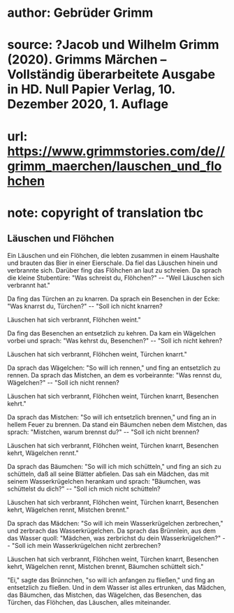 # author: Gebrüder Grimm
# source: ?Jacob und Wilhelm Grimm (2020). Grimms Märchen – Vollständig überarbeitete Ausgabe in HD. Null Papier Verlag, 10. Dezember 2020, 1. Auflage
# url: https://www.grimmstories.com/de//grimm_maerchen/lauschen_und_flohchen
# note: copyright of translation tbc

## Läuschen und Flöhchen 

Ein Läuschen und ein Flöhchen, die lebten zusammen in einem Haushalte
und brauten das Bier in einer Eierschale. Da fiel das Läuschen hinein
und verbrannte sich. Darüber fing das Flöhchen an laut zu schreien. Da
sprach die kleine Stubentüre: "Was schreist du, Flöhchen?" -- "Weil
Läuschen sich verbrannt hat."

Da fing das Türchen an zu knarren. Da sprach ein Besenchen in der Ecke:
"Was knarrst du, Türchen?" -- "Soll ich nicht knarren?

Läuschen hat sich verbrannt,
Flöhchen weint."

Da fing das Besenchen an entsetzlich zu kehren. Da kam ein Wägelchen
vorbei und sprach: "Was kehrst du, Besenchen?" -- "Soll ich nicht
kehren?

Läuschen hat sich verbrannt,
Flöhchen weint,
Türchen knarrt."

Da sprach das Wägelchen: "So will ich rennen," und fing an entsetzlich
zu rennen. Da sprach das Mistchen, an dem es vorbeirannte: "Was rennst
du, Wägelchen?" -- "Soll ich nicht rennen?

Läuschen hat sich verbrannt,
Flöhchen weint,
Türchen knarrt,
Besenchen kehrt."

Da sprach das Mistchen: "So will ich entsetzlich brennen," und fing an
in hellem Feuer zu brennen. Da stand ein Bäumchen neben dem Mistchen,
das sprach: "Mistchen, warum brennst du?" -- "Soll ich nicht brennen?

Läuschen hat sich verbrannt,
Flöhchen weint,
Türchen knarrt,
Besenchen kehrt,
Wägelchen rennt."

Da sprach das Bäumchen: "So will ich mich schütteln," und fing an sich
zu schütteln, daß all seine Blätter abfielen. Das sah ein Mädchen, das
mit seinem Wasserkrügelchen herankam und sprach: "Bäumchen, was
schüttelst du dich?" -- "Soll ich mich nicht schütteln?

Läuschen hat sich verbrannt,
Flöhchen weint,
Türchen knarrt,
Besenchen kehrt,
Wägelchen rennt,
Mistchen brennt."

Da sprach das Mädchen: "So will ich mein Wasserkrügelchen zerbrechen,"
und zerbrach das Wasserkrügelchen. Da sprach das Brünnlein, aus dem das
Wasser quoll: "Mädchen, was zerbrichst du dein Wasserkrügelchen?" --
"Soll ich mein Wasserkrügelchen nicht zerbrechen?

Läuschen hat sich verbrannt,
Flöhchen weint,
Türchen knarrt,
Besenchen kehrt,
Wägelchen rennt,
Mistchen brennt,
Bäumchen schüttelt sich."

"Ei," sagte das Brünnchen, "so will ich anfangen zu fließen," und
fing an entsetzlich zu fließen. Und in dem Wasser ist alles ertrunken,
das Mädchen, das Bäumchen, das Mistchen, das Wägelchen, das Besenchen,
das Türchen, das Flöhchen, das Läuschen, alles miteinander.
